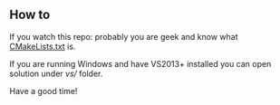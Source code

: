 ## How to

If you watch this repo: probably you are geek and know what [CMakeLists.txt](https://cmake.org/examples/) is.

If you are running Windows and have VS2013+ installed you can open solution under <em>vs/</em> folder.

Have a good time!